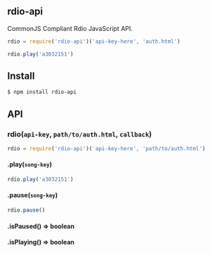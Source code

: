 ## rdio-api

CommonJS Compliant Rdio JavaScript API.

```js
rdio = require('rdio-api')('api-key-here', 'auth.html')

rdio.play('a3032151')
```

## Install

```bash
$ npm install rdio-api
```

## API

### rdio(`api-key`, `path/to/auth.html`, `callback`)

```js
rdio = require('rdio-api')('api-key-here', 'path/to/auth.html')
```

#### .play(`song-key`)

```js
rdio.play('a3032151')
```

#### .pause(`song-key`)

```js
rdio.pause()
```

#### .isPaused() => boolean
#### .isPlaying() => boolean
